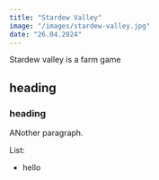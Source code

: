 ```yaml
---
title: "Stardew Valley"
image: "/images/stardew-valley.jpg"
date: "26.04.2024"
---
```


Stardew valley is a farm game 
## heading

### heading

ANother paragraph.

List:
* hello